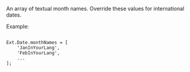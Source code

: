 An array of textual month names.
Override these values for international dates.

Example:

<pre><code>
Ext.Date.monthNames = [
    'JanInYourLang',
    'FebInYourLang',
    ...
];
</code></pre>
